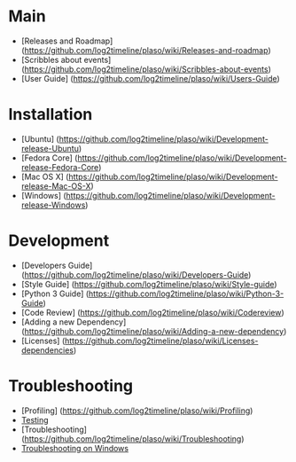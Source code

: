 # Main

 * [Releases and Roadmap] (https://github.com/log2timeline/plaso/wiki/Releases-and-roadmap)
 * [Scribbles about events] (https://github.com/log2timeline/plaso/wiki/Scribbles-about-events)
 * [User Guide] (https://github.com/log2timeline/plaso/wiki/Users-Guide)

# Installation

 * [Ubuntu] (https://github.com/log2timeline/plaso/wiki/Development-release-Ubuntu)
 * [Fedora Core] (https://github.com/log2timeline/plaso/wiki/Development-release-Fedora-Core)
 * [Mac OS X] (https://github.com/log2timeline/plaso/wiki/Development-release-Mac-OS-X)
 * [Windows] (https://github.com/log2timeline/plaso/wiki/Development-release-Windows)

# Development

 * [Developers Guide] (https://github.com/log2timeline/plaso/wiki/Developers-Guide)
 * [Style Guide] (https://github.com/log2timeline/plaso/wiki/Style-guide)
 * [Python 3 Guide] (https://github.com/log2timeline/plaso/wiki/Python-3-Guide)
 * [Code Review] (https://github.com/log2timeline/plaso/wiki/Codereview)
 * [Adding a new Dependency] (https://github.com/log2timeline/plaso/wiki/Adding-a-new-dependency)
 * [Licenses] (https://github.com/log2timeline/plaso/wiki/Licenses-dependencies)

# Troubleshooting

 * [Profiling] (https://github.com/log2timeline/plaso/wiki/Profiling)
 * [Testing](https://github.com/log2timeline/plaso/wiki/Testing)
 * [Troubleshooting] (https://github.com/log2timeline/plaso/wiki/Troubleshooting)
 * [Troubleshooting on Windows](https://github.com/log2timeline/plaso/wiki/Troubleshooting-Windows)
